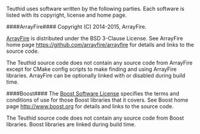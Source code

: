 Teuthid uses software written by the following parties. Each software is listed with its copyright, license and home page.


####ArrayFire####
Copyright (C) 2014-2015, ArrayFire.

[ArrayFire](https://arrayfire.com/) is distributed under the BSD 3-Clause License. See ArrayFire home page https://github.com/arrayfire/arrayfire for details and links to the source code.

The Teuthid source code does not contain any source code from ArrayFire except for CMake config scripts to make finding and using ArrayFire libraries. ArrayFire can be optionally linked with or disabled during build time.

####Boost####
The [Boost Software License](http://www.boost.org/users/license.html) specifies the terms and conditions of use for those Boost libraries that it covers. See Boost home page http://www.boost.org for details and links to the source code.

The Teuthid source code does not contain any source code from Boost libraries. Boost libraries are linked during build time.


